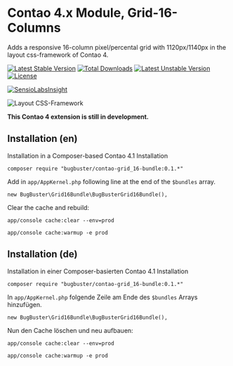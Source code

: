 # Contao 4.x Module, Grid-16-Columns

Adds a responsive 16-column pixel/percental grid with 1120px/1140px
in the layout css-framework of Contao 4.

[![Latest Stable Version](https://poser.pugx.org/bugbuster/contao-grid_16-bundle/v/stable.svg)](https://packagist.org/packages/bugbuster/contao-grid_16-bundle) [![Total Downloads](https://poser.pugx.org/bugbuster/contao-grid_16-bundle/downloads.svg)](https://packagist.org/packages/bugbuster/contao-grid_16-bundle) [![Latest Unstable Version](https://poser.pugx.org/bugbuster/contao-grid_16-bundle/v/unstable.svg)](https://packagist.org/packages/bugbuster/contao-grid_16-bundle) [![License](https://poser.pugx.org/bugbuster/contao-grid_16-bundle/license.svg)](https://packagist.org/packages/bugbuster/contao-grid_16-bundle)

[![SensioLabsInsight](https://insight.sensiolabs.com/projects/6c0a602a-ae9a-4233-b8b1-e72ca187736e/small.png)](https://insight.sensiolabs.com/projects/6c0a602a-ae9a-4233-b8b1-e72ca187736e)

![Layout CSS-Framework](https://raw.github.com/BugBuster1701/contao-grid_16-bundle/master/src/Resources/contao/wiki/layout-css-framework.jpg)


**This Contao 4 extension is still in development.**


## Installation (en)

Installation in a Composer-based Contao 4.1 Installation

`composer require "bugbuster/contao-grid_16-bundle:0.1.*"`

Add in `app/AppKernel.php` following line at the end of the `$bundles` array.

`new BugBuster\Grid16Bundle\BugBusterGrid16Bundle(),`

Clear the cache and rebuild:

`app/console cache:clear --env=prod`

`app/console cache:warmup -e prod`


## Installation (de)

Installation in einer Composer-basierten Contao 4.1 Installation

`composer require "bugbuster/contao-grid_16-bundle:0.1.*"`

In `app/AppKernel.php` folgende Zeile am Ende des `$bundles` Arrays hinzufügen.

`new BugBuster\Grid16Bundle\BugBusterGrid16Bundle(),`

Nun den Cache löschen und neu aufbauen:

`app/console cache:clear --env=prod`

`app/console cache:warmup -e prod`

<!--
## remove alte develop4 version
vi app/AppKernel.php -> Zeile löschen:
   new ContaoModuleBundle('grid_16_columns', $this->getRootDir()),
composer remove bugbuster/contao_grid_16_columns

-->
